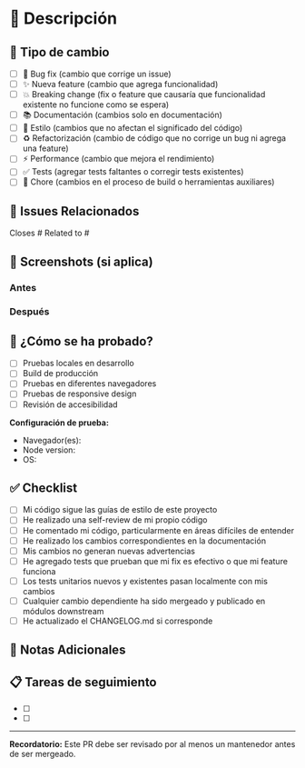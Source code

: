 # 📝 Descripción

<!-- Describe tus cambios en detalle -->

## 🎯 Tipo de cambio

<!-- Marca con una 'x' las opciones que aplican -->

- [ ] 🐛 Bug fix (cambio que corrige un issue)
- [ ] ✨ Nueva feature (cambio que agrega funcionalidad)
- [ ] 💥 Breaking change (fix o feature que causaría que funcionalidad existente no funcione como se espera)
- [ ] 📚 Documentación (cambios solo en documentación)
- [ ] 🎨 Estilo (cambios que no afectan el significado del código)
- [ ] ♻️ Refactorización (cambio de código que no corrige un bug ni agrega una feature)
- [ ] ⚡ Performance (cambio que mejora el rendimiento)
- [ ] ✅ Tests (agregar tests faltantes o corregir tests existentes)
- [ ] 🔧 Chore (cambios en el proceso de build o herramientas auxiliares)

## 🔗 Issues Relacionados

<!-- Si este PR cierra un issue, menciona: Closes #123 -->
<!-- Si está relacionado con un issue: Related to #123 -->

Closes #
Related to #

## 📸 Screenshots (si aplica)

<!-- Agrega screenshots de cambios visuales aquí -->
<!-- Puedes arrastrar y soltar imágenes directamente en esta área -->

### Antes
<!-- Screenshot del estado anterior -->

### Después
<!-- Screenshot del nuevo estado -->

## 🧪 ¿Cómo se ha probado?

<!-- Describe las pruebas que ejecutaste para verificar tus cambios -->

- [ ] Pruebas locales en desarrollo
- [ ] Build de producción
- [ ] Pruebas en diferentes navegadores
- [ ] Pruebas de responsive design
- [ ] Revisión de accesibilidad

**Configuración de prueba:**
- Navegador(es): 
- Node version: 
- OS: 

## ✅ Checklist

<!-- Marca con 'x' cada item que hayas completado -->

- [ ] Mi código sigue las guías de estilo de este proyecto
- [ ] He realizado una self-review de mi propio código
- [ ] He comentado mi código, particularmente en áreas difíciles de entender
- [ ] He realizado los cambios correspondientes en la documentación
- [ ] Mis cambios no generan nuevas advertencias
- [ ] He agregado tests que prueban que mi fix es efectivo o que mi feature funciona
- [ ] Los tests unitarios nuevos y existentes pasan localmente con mis cambios
- [ ] Cualquier cambio dependiente ha sido mergeado y publicado en módulos downstream
- [ ] He actualizado el CHANGELOG.md si corresponde

## 💭 Notas Adicionales

<!-- Agrega cualquier contexto adicional sobre el PR aquí -->

## 📋 Tareas de seguimiento

<!-- Lista cualquier tarea de seguimiento que deba hacerse -->

- [ ] 
- [ ] 

---

**Recordatorio:** Este PR debe ser revisado por al menos un mantenedor antes de ser mergeado.


